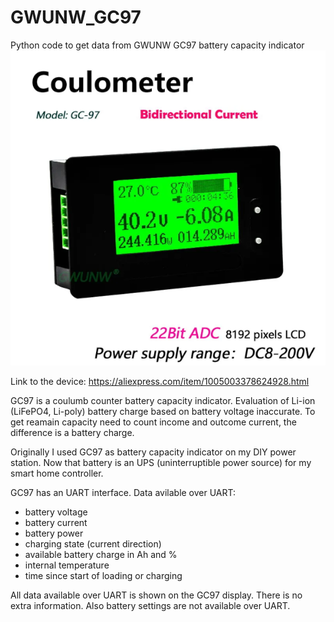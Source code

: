 # GWUNW_GC97
Python code to get data from GWUNW GC97 battery capacity indicator
![image](GWUNW-GC97-200V.png)

Link to the device:
https://aliexpress.com/item/1005003378624928.html

GC97 is a coulumb counter battery capacity indicator. Evaluation of Li-ion (LiFePO4, Li-poly) battery charge based on battery voltage inaccurate. To get reamain capacity need to count income and outcome current, the difference is a battery charge.

Originally I used GC97 as battery capacity indicator on my DIY power station. Now that battery is an UPS (uninterruptible power source) for my smart home controller.

GC97 has an UART interface. Data avilable over UART:
   - battery voltage
   - battery current
   - battery power
   - charging state (current direction)
   - available battery charge in Ah and %
   - internal temperature
   - time since start of loading or charging

All data available over UART is shown on the GC97 display. There is no extra information. Also battery settings are not available over UART.

